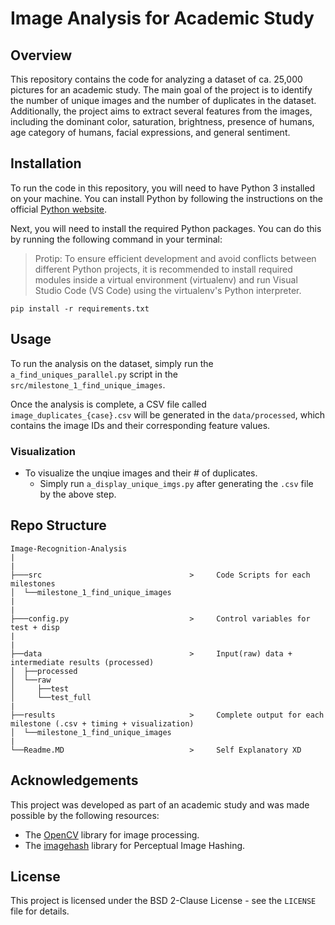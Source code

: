 # Image Analysis for Academic Study


## Overview

This repository contains the code for analyzing a dataset of ca. 25,000 pictures for an academic study. The main goal of the project is to identify the number of unique images and the number of duplicates in the dataset. Additionally, the project aims to extract several features from the images, including the dominant color, saturation, brightness, presence of humans, age category of humans, facial expressions, and general sentiment.

## Installation

To run the code in this repository, you will need to have Python 3 installed on your machine. You can install Python by following the instructions on the official [Python website](https://www.python.org/downloads/).

Next, you will need to install the required Python packages. You can do this by running the following command in your terminal:
> Protip: To ensure efficient development and avoid conflicts between different Python projects, it is recommended to install required modules inside a virtual environment (virtualenv) and run Visual Studio Code (VS Code) using the virtualenv's Python interpreter. 

```
pip install -r requirements.txt
```


## Usage

To run the analysis on the dataset, simply run the `a_find_uniques_parallel.py` script in the `src/milestone_1_find_unique_images`. 

Once the analysis is complete, a CSV file called `image_duplicates_{case}.csv` will be generated in the `data/processed`, which contains the image IDs and their corresponding feature values.

### Visualization
- To visualize the unqiue images and their # of duplicates. 
  - Simply run `a_display_unique_imgs.py` after generating the `.csv` file by the above step.

## Repo Structure

```
Image-Recognition-Analysis
|
|
├───src                                 >     Code Scripts for each milestones
│  └──milestone_1_find_unique_images       
|
|
├───config.py                           >     Control variables for test + disp
|
|
├──data                                 >     Input(raw) data + intermediate results (processed)
│  ├──processed
│  └──raw
│     ├──test
│     └──test_full
|
├──results                              >     Complete output for each milestone (.csv + timing + visualization)
│  └──milestone_1_find_unique_images
|
└──Readme.MD                            >     Self Explanatory XD
```

## Acknowledgements

This project was developed as part of an academic study and was made possible by the following resources:

- The [OpenCV](https://opencv.org/) library for image processing.
- The [imagehash](https://github.com/JohannesBuchner/imagehash) library for Perceptual Image Hashing.

## License

This project is licensed under the BSD 2-Clause License - see the `LICENSE` file for details.